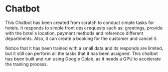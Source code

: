 # Chatbot

This Chatbot has been created from scratch to conduct simple tasks for hotels. It responds to simple front desk requests such as: greetings, provide with the hotel's location, payment methods and reference different departments. Also, it can create a booking for the customer and cancel it. 

Notice that it has been trained with a small data and its responds are limited, but it still can perform all the tasks that it has been assigned. This chatbot has been built and run using Google Colab, as it needs a GPU to accelerate the training process. 